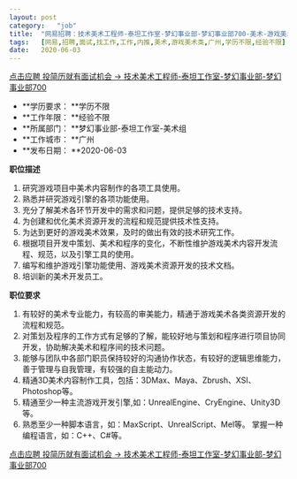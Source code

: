 ```yaml
---
layout:	post
category:	"job"
title:	"网易招聘：技术美术工程师-泰坦工作室-梦幻事业部-梦幻事业部700-美术-游戏美术类-广州学历不限经验不限"
tags:	[网易,招聘,面试,找工作,工作,内推,美术,游戏美术类,广州,学历不限,经验不限]
date:	2020-06-03
---
```


[点击应聘 投简历就有面试机会 -> 技术美术工程师-泰坦工作室-梦幻事业部-梦幻事业部700](http://mobile.bole.netease.com/bole/boleDetail?id=22092&employeeId=346f03c3cda5f04c&key=all)



- **学历要求： **学历不限
- **工作年限： **经验不限
- **所属部门： **梦幻事业部-泰坦工作室-美术组
- **工作城市： **广州
- **发布日期： **2020-06-03



**职位描述**
1. 研究游戏项目中美术内容制作的各项工具使用。
2. 熟悉并研究游戏引擎的各项功能使用。
3. 充分了解美术各环节开发中的需求和问题，提供足够的技术支持。
4. 为创建和优化美术资源开发的流程和规范提供技术性支持。
5. 为达到更好的游戏美术效果，及时的做出有效的技术研究工作。
6. 根据项目开发中策划、美术和程序的变化，不断性维护游戏美术内容开发流程、规范，以及引擎工具的使用。
7. 编写和维护游戏引擎功能使用、游戏美术资源开发的技术文档。
8. 培训新的美术开发员工。



**职位要求**
1. 有较好的美术专业能力，有较高的审美能力，精通于游戏美术各类资源开发的流程和规范。
2. 对策划及程序的工作方式有足够的了解，能较好地与策划和程序进行项目协同开发，协助解决美术和程序间的技术问题。
3. 能够与团队中各部门职员保持较好的沟通协作状态，有较好的逻辑思维能力，善于管理与自我管理，有较强的自主能动力。
4. 精通3D美术内容制作工具，包括：3DMax、Maya、Zbrush、XSI、Photoshop等。
5. 精通至少一种主流游戏开发引擎,如：UnrealEngine、CryEngine、Unity3D等。
6. 熟悉至少一种脚本语言，如：MaxScript、UnrealScript、Mel等。
掌握一种编程语言，如：C++、C#等。



[点击应聘 投简历就有面试机会 -> 技术美术工程师-泰坦工作室-梦幻事业部-梦幻事业部700](http://mobile.bole.netease.com/bole/boleDetail?id=22092&employeeId=346f03c3cda5f04c&key=all)